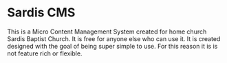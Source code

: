Sardis CMS
==========

This is a Micro Content Management System created for home church Sardis Baptist Church. It is free for anyone else who can use it. It is created designed with the goal of being super simple to use. For this reason it is is not feature rich or flexible.